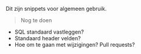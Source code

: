 Dit zijn snippets voor algemeen gebruik.

<blockquote>Nog te doen</blockquote>

 * SQL standaard vastleggen?
 * Standaard header velden?
 * Hoe om te gaan met wijzigingen? Pull requests?

